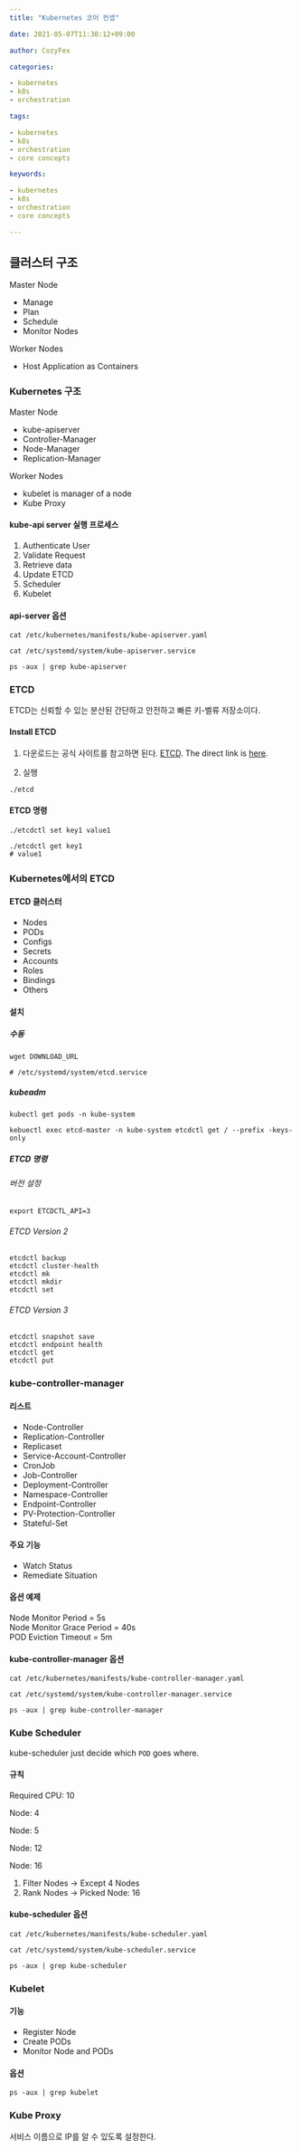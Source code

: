 ```yaml
---
title: "Kubernetes 코어 컨셉"

date: 2021-05-07T11:30:12+09:00

author: CozyFex

categories:

- kubernetes
- k8s
- orchestration

tags:

- kubernetes
- k8s
- orchestration
- core concepts

keywords:

- kubernetes
- k8s
- orchestration
- core concepts

---
```


## 클러스터 구조

Master Node

- Manage
- Plan
- Schedule
- Monitor Nodes

Worker Nodes

- Host Application as Containers

### Kubernetes 구조

Master Node

- kube-apiserver
- Controller-Manager
- Node-Manager
- Replication-Manager

Worker Nodes

- kubelet is manager of a node
- Kube Proxy

#### kube-api server 실행 프로세스

1. Authenticate User
2. Validate Request
3. Retrieve data
4. Update ETCD
5. Scheduler
6. Kubelet

#### api-server 옵션

```shell
cat /etc/kubernetes/manifests/kube-apiserver.yaml
```

```shell
cat /etc/systemd/system/kube-apiserver.service
```

```shell
ps -aux | grep kube-apiserver
```

### ETCD

ETCD는 신뢰할 수 있는 분산된 간단하고 안전하고 빠른 키-벨류 저장소이다.

#### Install ETCD

1. 다운로드는 공식 사이트를 참고하면 된다. [ETCD](https://etcd.io). The direct link is [here](https://etcd.io/docs/v3.4/dl-build/).

2. 실행

```shell
./etcd
```

#### ETCD 명령

```shell
./etcdctl set key1 value1
```

```shell
./etcdctl get key1
# value1
```

### Kubernetes에서의 ETCD

#### ETCD 클러스터

- Nodes
- PODs
- Configs
- Secrets
- Accounts
- Roles
- Bindings
- Others

#### 설치

##### 수동

```shell
wget DOWNLOAD_URL
```

```shell
# /etc/systemd/system/etcd.service

```

##### kubeadm

```shell
kubectl get pods -n kube-system
```

```shell
kebuectl exec etcd-master -n kube-system etcdctl get / --prefix -keys-only
```

##### ETCD 명령

###### 버전 설정

```shell
export ETCDCTL_API=3
```

###### ETCD Version 2

```shell
etcdctl backup
etcdctl cluster-health
etcdctl mk
etcdctl mkdir
etcdctl set
```

###### ETCD Version 3

```shell
etcdctl snapshot save 
etcdctl endpoint health
etcdctl get
etcdctl put
```

### kube-controller-manager

#### 리스트

- Node-Controller
- Replication-Controller
- Replicaset
- Service-Account-Controller
- CronJob
- Job-Controller
- Deployment-Controller
- Namespace-Controller
- Endpoint-Controller
- PV-Protection-Controller
- Stateful-Set

#### 주요 기능

- Watch Status
- Remediate Situation

#### 옵션 예제

Node Monitor Period = 5s\
Node Monitor Grace Period = 40s\
POD Eviction Timeout = 5m

#### kube-controller-manager 옵션

```shell
cat /etc/kubernetes/manifests/kube-controller-manager.yaml
```

```shell
cat /etc/systemd/system/kube-controller-manager.service
```

```shell
ps -aux | grep kube-controller-manager
```

### Kube Scheduler

kube-scheduler just decide which `POD` goes where.

#### 규칙

Required CPU: 10

Node: 4

Node: 5

Node: 12

Node: 16

1. Filter Nodes -> Except 4 Nodes
2. Rank Nodes -> Picked Node: 16

#### kube-scheduler 옵션

```shell
cat /etc/kubernetes/manifests/kube-scheduler.yaml
```

```shell
cat /etc/systemd/system/kube-scheduler.service
```

```shell
ps -aux | grep kube-scheduler
```

### Kubelet

#### 기능

- Register Node
- Create PODs
- Monitor Node and PODs

#### 옵션

```shell
ps -aux | grep kubelet
```

### Kube Proxy

서비스 이름으로 IP를 알 수 있도록 설정한다.

